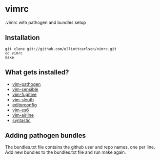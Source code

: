 # vimrc
.vimrc with pathogen and bundles setup

## Installation

```shell
git clone git://github.com/elliottcarlson/vimrc.git
cd vimrc
make
```

## What gets installed?

* [vim-pathogen](https://github.com/tpope/vim-pathogen)
* [vim-sensible](https://github.com/tpope/vim-sensible)
* [vim-fugitive](https://github.com/tpope/vim-fugitive)
* [vim-sleuth](https://github.com/tpope/vim-sleuth)
* [editorconfig](https://github.com/editorconfig/editorconfig-vim)
* [vim-es6](https://github.com/isRuslan/vim-es6)
* [vim-airline](https://github.com/bling/vim-airline)
* [syntastic](https://github.com/scooloose/syntastic)

## Adding pathogen bundles
The bundles.txt file contains the github user and repo names, one per line.
Add new bundles to the bundles.txt file and run make again.
